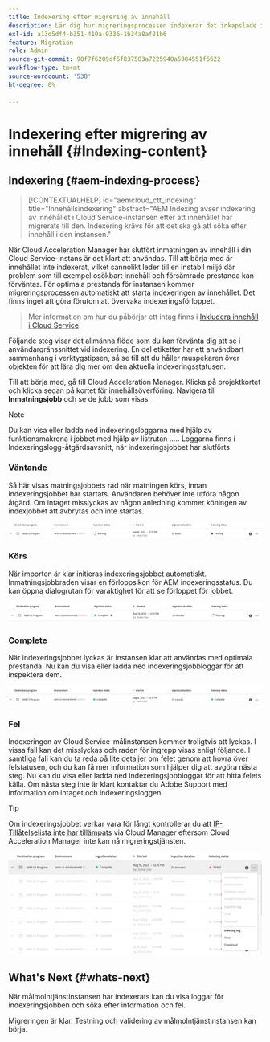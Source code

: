 ```yaml
---
title: Indexering efter migrering av innehåll
description: Lär dig hur migreringsprocessen indexerar det inkapslade innehållet på Cloud Service-målinstansen.
exl-id: a13d5df4-b351-410a-9336-1b34a8af21b6
feature: Migration
role: Admin
source-git-commit: 90f7f6209df5f837583a7225940a5984551f6622
workflow-type: tm+mt
source-wordcount: '538'
ht-degree: 0%

---
```


# Indexering efter migrering av innehåll {#Indexing-content}

## Indexering {#aem-indexing-process}

>[!CONTEXTUALHELP]
>id="aemcloud_ctt_indexing"
>title="Innehållsindexering"
>abstract="AEM Indexing avser indexering av innehållet i Cloud Service-instansen efter att innehållet har migrerats till den. Indexering krävs för att det ska gå att söka efter innehåll i den instansen."

När Cloud Acceleration Manager har slutfört inmatningen av innehåll i din Cloud Service-instans är det klart att användas. Till att börja med är innehållet inte indexerat, vilket sannolikt leder till en instabil miljö där problem som till exempel osökbart innehåll och försämrade prestanda kan förväntas. För optimala prestanda för instansen kommer migreringsprocessen automatiskt att starta indexeringen av innehållet. Det finns inget att göra förutom att övervaka indexeringsförloppet.

> Mer information om hur du påbörjar ett intag finns i [Inkludera innehåll i Cloud Service](/help/journey-migration/content-transfer-tool/using-content-transfer-tool/ingesting-content.md).

Följande steg visar det allmänna flöde som du kan förvänta dig att se i användargränssnittet vid indexering. En del etiketter har ett användbart sammanhang i verktygstipsen, så se till att du håller muspekaren över objekten för att lära dig mer om den aktuella indexeringsstatusen.

Till att börja med, gå till Cloud Acceleration Manager. Klicka på projektkortet och klicka sedan på kortet för innehållsöverföring. Navigera till **Inmatningsjobb** och se de jobb som visas.

>[!NOTE]
>Du kan visa eller ladda ned indexeringsloggarna med hjälp av funktionsmakrona i jobbet med hjälp av listrutan ..... Loggarna finns i
> Indexeringslogg-åtgärdsavsnitt, när indexeringsjobbet har slutförts

### Väntande

Så här visas matningsjobbets rad när matningen körs, innan indexeringsjobbet har startats. Användaren behöver inte utföra någon åtgärd. Om intaget misslyckas av någon anledning kommer köningen av indexjobbet att avbrytas och inte startas.

![bild](/help/journey-migration/content-transfer-tool/assets-indexing/pending.png)

### Körs

När importen är klar initieras indexeringsjobbet automatiskt. Inmatningsjobbraden visar en förloppsikon för AEM indexeringsstatus. Du kan öppna dialogrutan för varaktighet för att se förloppet för jobbet.

![bild](/help/journey-migration/content-transfer-tool/assets-indexing/running.png)

### Complete

När indexeringsjobbet lyckas är instansen klar att användas med optimala prestanda. Nu kan du visa eller ladda ned indexeringsjobbloggar för att inspektera dem.

![bild](/help/journey-migration/content-transfer-tool/assets-indexing/complete.png)

### Fel

Indexeringen av Cloud Service-målinstansen kommer troligtvis att lyckas. I vissa fall kan det misslyckas och raden för ingrepp visas enligt följande. I samtliga fall kan du ta reda på lite detaljer om felet genom att hovra över felstatusen, och du kan få mer information som hjälper dig att avgöra nästa steg. Nu kan du visa eller ladda ned indexeringsjobbloggar för att hitta felets källa. Om nästa steg inte är klart kontaktar du Adobe Support med information om intaget och indexeringsloggen.

>[!TIP]
>
> Om indexeringsjobbet verkar vara för långt kontrollerar du att [IP-Tillåtelselista inte har tillämpats](/help/implementing/cloud-manager/ip-allow-lists/apply-allow-list.md) via Cloud Manager eftersom Cloud Acceleration Manager inte kan nå migreringstjänsten.

![bild](/help/journey-migration/content-transfer-tool/assets-indexing/failed.png)

## What&#39;s Next {#whats-next}

När målmolntjänstinstansen har indexerats kan du visa loggar för indexeringsjobben och söka efter information och fel.

Migreringen är klar. Testning och validering av målmolntjänstinstansen kan börja.
